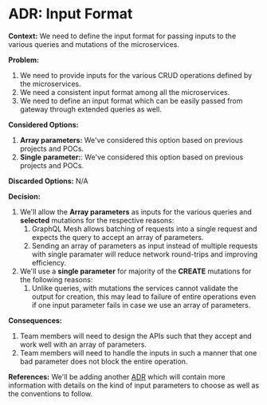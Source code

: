 # ADR: Input Format

**Context:** We need to define the input format for passing inputs to the various queries and mutations of the microservices.

**Problem:**
1. We need to provide inputs for the various CRUD operations defined by the microservices.
2. We need a consistent input format among all the microservices.
3. We need to define an input format which can be easily passed from gateway through extended queries as well.

**Considered Options:**
1. **Array parameters:** We've considered this option based on previous projects and POCs.
2. **Single parameter:**: We've considered this option based on previous projects and POCs.

**Discarded Options:** N/A

**Decision:** 
1. We'll allow the **Array parameters** as inputs for the various queries and **selected** mutations for the respective reasons:
    1. GraphQL Mesh allows batching of requests into a single request and expects the query to accept an array of parameters.
    2. Sending an array of parameters as input instead of multiple requests with single paramater will reduce network round-trips and improving efficiency.
2. We'll use a **single parameter** for majority of the **CREATE** mutations for the following reasons:
    1. Unlike queries, with mutations the services cannot validate the output for creation, this may lead to failure of entire operations even if one input parameter fails in case we use an array of parameters.


**Consequences:**
1. Team members will need to design the APIs such that they accept and work well with an array of parameters.
2. Team members will need to handle the inputs in such a manner that one bad parameter does not block the entire operation.

**References:** We'll be adding another [ADR](https://github.com/KAOS-agency/feedback-circuit/issues/71) which will contain more information with details on the kind of input parameters to choose as well as the conventions to follow.

